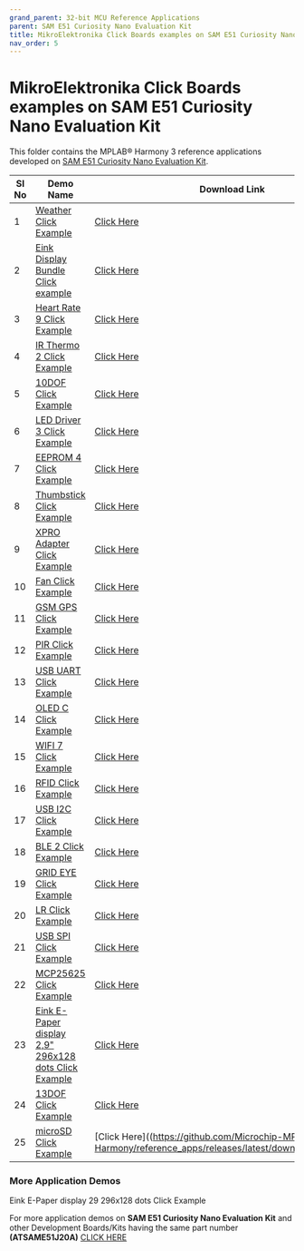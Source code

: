 ```yaml
---
grand_parent: 32-bit MCU Reference Applications
parent: SAM E51 Curiosity Nano Evaluation Kit
title: MikroElektronika Click Boards examples on SAM E51 Curiosity Nano Evaluation Kit
nav_order: 5
---
```

# MikroElektronika Click Boards examples on SAM E51 Curiosity Nano Evaluation Kit

This folder contains the MPLAB® Harmony 3 reference applications developed on [SAM E51 Curiosity Nano Evaluation Kit](https://www.microchip.com/DevelopmentTools/ProductDetails/PartNO/EV76S68A).   

| SI No | Demo Name | Download Link |  
| --- | --- | -- |  
| 1 | [Weather Click Example](./weather/readme.md) | [Click Here](https://github.com/Microchip-MPLAB-Harmony/reference_apps/releases/latest/download/weather.zip)  |  
| 2 | [Eink Display Bundle Click example](./eink_bundle/readme.md) | [Click Here](https://github.com/Microchip-MPLAB-Harmony/reference_apps/releases/latest/download/eink_bundle.zip)  |  
| 3 | [Heart Rate 9 Click Example](./heartrate9/readme.md) | [Click Here](https://github.com/Microchip-MPLAB-Harmony/reference_apps/releases/latest/download/heartrate9.zip)  |
| 4 | [IR Thermo 2 Click Example](./ir_thermo2/readme.md) | [Click Here](https://github.com/Microchip-MPLAB-Harmony/reference_apps/releases/latest/download/ir_thermo2.zip)  |
| 5 | [10DOF Click Example](./10dof/readme.md) | [Click Here](https://github.com/Microchip-MPLAB-Harmony/reference_apps/releases/latest/download/10dof.zip)  |
| 6 | [LED Driver 3 Click Example](./leddriver3/readme.md) | [Click Here](https://github.com/Microchip-MPLAB-Harmony/reference_apps/releases/latest/download/leddriver3.zip)  |
| 7 | [EEPROM 4 Click Example](./eeprom4/readme.md) | [Click Here](https://github.com/Microchip-MPLAB-Harmony/reference_apps/releases/latest/download/eeprom4.zip)  |
| 8 | [Thumbstick Click Example](./thumbstick/readme.md) | [Click Here](https://github.com/Microchip-MPLAB-Harmony/reference_apps/releases/latest/download/thumbstick.zip)  |
| 9 | [XPRO Adapter Click Example](./xpro_adapter/readme.md) | [Click Here](https://github.com/Microchip-MPLAB-Harmony/reference_apps/releases/latest/download/xpro_adapter.zip)  |
| 10 | [Fan Click Example](./fan/readme.md) | [Click Here](https://github.com/Microchip-MPLAB-Harmony/reference_apps/releases/latest/download/fan.zip)  |
| 11 | [GSM GPS Click Example](./gsm_gps/readme.md) | [Click Here](https://github.com/Microchip-MPLAB-Harmony/reference_apps/releases/latest/download/gsm_gps.zip)  |
| 12 | [PIR Click Example](./pir/readme.md) | [Click Here](https://github.com/Microchip-MPLAB-Harmony/reference_apps/releases/latest/download/pir.zip)  |
| 13 | [USB UART Click Example](./usb_uart/readme.md) | [Click Here](https://github.com/Microchip-MPLAB-Harmony/reference_apps/releases/latest/download/usb_uart.zip)  |
| 14 | [OLED C Click Example](./oled_c/readme.md) | [Click Here](https://github.com/Microchip-MPLAB-Harmony/reference_apps/releases/latest/download/oled_c.zip)  |
| 15 | [WIFI 7 Click Example](./wifi_7/readme.md) | [Click Here](https://github.com/Microchip-MPLAB-Harmony/reference_apps/releases/latest/download/wifi_7.zip) |
| 16 | [RFID Click Example](./rfid/readme.md) | [Click Here](https://github.com/Microchip-MPLAB-Harmony/reference_apps/releases/latest/download/rfid.zip)  |
| 17 | [USB I2C Click Example](./usb_i2c/readme.md) | [Click Here](https://github.com/Microchip-MPLAB-Harmony/reference_apps/releases/latest/download/usb_i2c.zip)  |
| 18 | [BLE 2 Click Example](./ble2/readme.md) | [Click Here](https://github.com/Microchip-MPLAB-Harmony/reference_apps/releases/latest/download/ble2.zip)  |
| 19 | [GRID EYE Click Example](./grid_eye/readme.md) | [Click Here](https://github.com/Microchip-MPLAB-Harmony/reference_apps/releases/latest/download/grid_eye.zip)  |
| 20 | [LR Click Example](./lr/readme.md) | [Click Here](https://github.com/Microchip-MPLAB-Harmony/reference_apps/releases/latest/download/lr.zip)  |
| 21 | [USB SPI Click Example](./usb_spi/readme.md) | [Click Here](https://github.com/Microchip-MPLAB-Harmony/reference_apps/releases/latest/download/usb_spi.zip)  |
| 22 | [MCP25625 Click Example](./mcp25625/readme.md) | [Click Here](https://github.com/Microchip-MPLAB-Harmony/reference_apps/releases/latest/download/mcp25625.zip)  |
| 23 | [Eink E-Paper display 2,9" 296x128 dots Click Example](./eink_epaper_2_9_296_128/readme.md) | [Click Here](https://github.com/Microchip-MPLAB-Harmony/reference_apps/releases/latest/download/eink_epaper_2_9_296_128.zip)  |
| 24 | [13DOF Click Example](./13dof/readme.md) | [Click Here](https://github.com/Microchip-MPLAB-Harmony/reference_apps/releases/latest/download/13dof.zip)  |
| 25 | [microSD Click Example](./microsd/readme.md) | [Click Here]((https://github.com/Microchip-MPLAB-Harmony/reference_apps/releases/latest/download/microsd.zip)  |

### More Application Demos

Eink E-Paper display 29 296x128 dots Click Example

For more application demos on **SAM E51 Curiosity Nano Evaluation Kit** and other Development Boards/Kits having the same part number **(ATSAME51J20A)** <a href="https://mplab-discover.microchip.com/v1/itemtype/com.microchip.ide.project?s0=ATSAME51J20A" target="_blank"> CLICK HERE </a>
